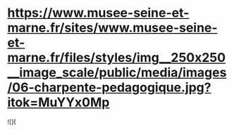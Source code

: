 # https://www.musee-seine-et-marne.fr/sites/www.musee-seine-et-marne.fr/files/styles/img__250x250__image_scale/public/media/images/06-charpente-pedagogique.jpg?itok=MuYYx0Mp

![](
